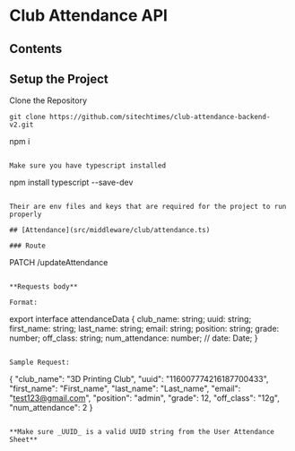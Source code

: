 # Club Attendance API

## Contents

## Setup the Project

Clone the Repository

```
git clone https://github.com/sitechtimes/club-attendance-backend-v2.git
```

npm i

```

Make sure you have typescript installed

```

npm install typescript --save-dev

```

Their are env files and keys that are required for the project to run properly

## [Attendance](src/middleware/club/attendance.ts)

### Route

```

PATCH /updateAttendance

```

**Requests body**

Format:

```

export interface attendanceData {
club_name: string;
uuid: string;
first_name: string;
last_name: string;
email: string;
position: string;
grade: number;
off_class: string;
num_attendance: number;
// date: Date;
}

```

Sample Request:

```

{
"club_name": "3D Printing Club",
"uuid": "116007774216187700433",
"first_name": "First_name",
"last_name": "Last_name",
"email": "test123@gmail.com",
"position": "admin",
"grade": 12,
"off_class": "12g",
"num_attendance": 2
}

```

**Make sure _UUID_ is a valid UUID string from the User Attendance Sheet**
```
